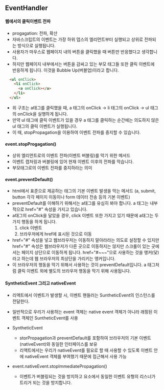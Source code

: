 ## EventHandler

#### 웹에서의 클릭이벤트 전파

- progagation: 전파, 확산
- 자바스크립트의 이벤트는 가장 하위 뎁스의 엘리먼트부터 실행되고 상위로 전파되는 방식으로 실행됩니다.
- 사용자가 마우스로 웹페이지 내의 버튼을 클릭했을 때 버튼만 반응했다고 생각합니다.
- 하지만 웹페이지 내부에서는 버튼을 감싸고 있는 부모 태그들 또한 클릭 이벤트에 반응하게 됩니다. 이것을 Bubble Up(버블업)이라고 합니다.

```Html
  <ul onClick>
    <li onClick>
      <a onClick></a>
    </li>
  </ul>

```

- 위 구조는 a태그를 클릭했을 때, a 태그의 onClick -> li 태그의 onClick -> ul 태그의 onClick을 실행하게 됩니다.
- 만약 ul 태그에 클릭 이벤트가 있을 경우 a 태그를 클릭하는 순간에는 의도하지 않은 ul 태그의 클릭 이벤트가 실행됩니다.
- 이 때, stopPropagation을 이용하여 이벤트 전파를 중지할 수 있습니다.

#### event.stopProgagation()

- 상위 엘리먼트로의 이벤트 전파(이벤트 버블링)를 막기 위한 메서드
- 이벤트 캡처링과 버블링에 있어 현재 이벤트 이후의 전파를 막습니다.
- 부모태그로의 이벤트 전파를 중지하라는 의미

#### event.preventDefault()

- html에서 표준으로 제공하는 태그의 기본 이벤트 발생을 막는 메서드 (a, submit, button 각각 페이지 이동이나 form 데이터 전송 등의 기본 이벤트)
- preventDefault를 이해하기 위해서는 a태그를 유심히 봐야 합니다. a 태그는 내부적으로 href="#" 속성을 가지고 있습니다.
- a태그의 onClick을 달았을 경우, click 이벤트 또한 가지고 있기 때문에 a태그는 두 가지 행동을 하게 됩니다.
  1. click 이벤트
  2. 브라우저에게 href에 표시된 것으로 이동
- href="#" 속성을 넣고 웹브라우저는 이동하지 말아라라는 의도로 설정할 수 있지만 href="#" 속성은 웹브라우저가 다른 곳으로 이동하지는 않지만
  스크롤이 있는 곳에서는 페이지 상단으로 이동하게 됩니다. href="#~~~"으로 사용하는 것을 앵커(닻)라고 하는데 웹 브라우저의 최상단을 가리키는 앵커입니다.
- 이 브라우저의 행동을 막기 위해서 사용하는 것이 preventDefault입니다. a 태그처럼 클릭 이벤트 외에 별도의 브라우저 행동을 막기 위해 사용됩니다.

#### SyntheticEvent 그리고 nativeEvent

- 리액트에서 이벤트가 발생할 시, 이벤트 핸들러는 SuntheticEvent의 인스턴스를 전달한다.
- 일반적으로 우리가 사용하는 event 객체는 native event 객체가 아니라 래핑된 이벤트 객체인 SuntheticEvent를 사용

- SyntheticEvent

  - storPropagation과 preventDefault를 포함하여 브라우저의 기본 이벤트(nativeEvent)와 동일한 인터페이스를 보유
  - 리액트에서는 우리가 nativeEvent를 필요로 할 때 사용할 수 있도록 이벤트 안에 nativeEvent 객체를 부여했기 때문에 접근해서 사용 가능

- event.nativeEvent.stopImmediatePropagation()
  - 이벤트가 버블링되는 것을 방지하고 요소에서 동일한 이벤트 유형의 리스너가 트리거 되는 것을 방지합니다.
